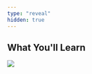 ```yaml
---
type: "reveal"
hidden: true
---
```

<section>
	<h2>What You'll Learn</h2>
	<img class="stretch plain" src="/images/core-logo-on-white.svg">
</section>
